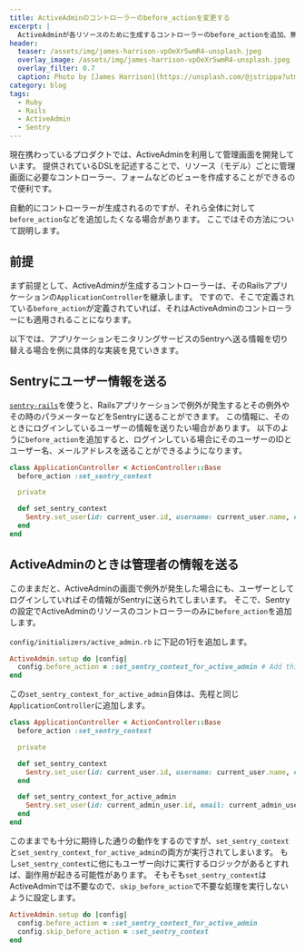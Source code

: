 ```yaml
---
title: ActiveAdminのコントローラーのbefore_actionを変更する
excerpt: |
  ActiveAdminが各リソースのために生成するコントローラーのbefore_actionを追加、無効したい場合について
header:
  teaser: /assets/img/james-harrison-vpOeXr5wmR4-unsplash.jpeg
  overlay_image: /assets/img/james-harrison-vpOeXr5wmR4-unsplash.jpeg
  overlay_filter: 0.7
  caption: Photo by [James Harrison](https://unsplash.com/@jstrippa?utm_source=unsplash&utm_medium=referral&utm_content=creditCopyText) on [Unsplash](https://unsplash.com/s/photos/programming?utm_source=unsplash&utm_medium=referral&utm_content=creditCopyText)
category: blog
tags:
  - Ruby
  - Rails
  - ActiveAdmin
  - Sentry
---
```



現在携わっているプロダクトでは、ActiveAdminを利用して管理画面を開発しています。
提供されているDSLを記述することで、リソース（モデル）ごとに管理画面に必要なコントローラー、フォームなどのビューを作成することができるので便利です。

自動的にコントローラーが生成されるのですが、それら全体に対して`before_action`などを追加したくなる場合があります。
ここではその方法について説明します。

## 前提

まず前提として、ActiveAdminが生成するコントローラーは、そのRailsアプリケーションの`ApplicationController`を継承します。
ですので、そこで定義されている`before_action`が定義されていれば、それはActiveAdminのコントローラーにも適用されることになります。

以下では、アプリケーションモニタリングサービスのSentryへ送る情報を切り替える場合を例に具体的な実装を見ていきます。

## Sentryにユーザー情報を送る

[`sentry-rails`](https://docs.sentry.io/platforms/ruby/guides/rails/)を使うと、Railsアプリケーションで例外が発生するとその例外やその時のパラメーターなどをSentryに送ることができます。
この情報に、そのときにログインしているユーザーの情報を送りたい場合があります。
以下のように`before_action`を追加すると、ログインしている場合にそのユーザーのIDとユーザー名、メールアドレスを送ることができるようになります。

```ruby
class ApplicationController < ActionController::Base
  before_action :set_sentry_context

  private

  def set_sentry_context
    Sentry.set_user(id: current_user.id, username: current_user.name, email: current_user.email) if current_user
  end
end
```

## ActiveAdminのときは管理者の情報を送る

このままだと、ActiveAdminの画面で例外が発生した場合にも、ユーザーとしてログインしていればその情報がSentryに送られてしまいます。
そこで、Sentryの設定でActiveAdminのリソースのコントローラーのみに`before_action`を追加します。

`config/initializers/active_admin.rb` に下記の1行を追加します。

```ruby
ActiveAdmin.setup do |config|
  config.before_action = :set_sentry_context_for_active_admin # Add this line
end
```

この`set_sentry_context_for_active_admin`自体は、先程と同じ`ApplicationController`に追加します。

```ruby
class ApplicationController < ActionController::Base
  before_action :set_sentry_context

  private

  def set_sentry_context
    Sentry.set_user(id: current_user.id, username: current_user.name, email: current_user.email) if current_user
  end

  def set_sentry_context_for_active_admin
    Sentry.set_user(id: current_admin_user.id, email: current_admin_user.email) if current_admin_user
  end
end
```

このままでも十分に期待した通りの動作をするのですが、`set_sentry_context`と`set_sentry_context_for_active_admin`の両方が実行されてしまいます。
もし`set_sentry_context`に他にもユーザー向けに実行するロジックがあるとすれば、副作用が起きる可能性があります。
そもそも`set_sentry_context`はActiveAdminでは不要なので、`skip_before_action`で不要な処理を実行しないように設定します。

```ruby
ActiveAdmin.setup do |config|
  config.before_action = :set_sentry_context_for_active_admin
  config.skip_before_action = :set_sentry_context
end
```
